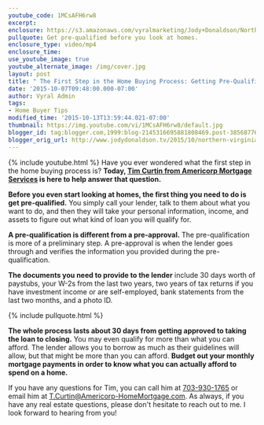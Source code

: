 ```yaml
---
youtube_code: 1MCsAFH6rw8
excerpt:
enclosure: https://s3.amazonaws.com/vyralmarketing/Jody+Donaldson/Northern+Virginia+Real+Estate+Agent-+Begin+the+home+buying+process.mp4
pullquote: Get pre-qualified before you look at homes.
enclosure_type: video/mp4
enclosure_time:
use_youtube_image: true
youtube_alternate_image: /img/cover.jpg
layout: post
title: " The First Step in the Home Buying Process: Getting Pre-Qualified"
date: '2015-10-07T09:48:00.000-07:00'
author: Vyral Admin
tags:
- Home Buyer Tips
modified_time: '2015-10-13T13:59:44.021-07:00'
thumbnail: https://img.youtube.com/vi/1MCsAFH6rw8/default.jpg
blogger_id: tag:blogger.com,1999:blog-2145316695881808469.post-3856877659483287213
blogger_orig_url: http://www.jodydonaldson.tv/2015/10/northern-virginia-real-estate-getting.html
---
```

{% include youtube.html %}
Have you ever wondered what the first step in the home buying process is? **Today, <a href="http://www.americorp-homemortgage.com/timothyjcurtin/" target="_blank">Tim Curtin from Americorp Mortgage Services</a> is here to help answer that question.**

**Before you even start looking at homes, the first thing you need to do is get pre-qualified.** You simply call your lender, talk to them about what you want to do, and then they will take your personal information, income, and assets to figure out what kind of loan you will qualify for.

**A pre-qualification is different from a pre-approval.** The pre-qualification is more of a preliminary step. A pre-approval is when the lender goes through and verifies the information you provided during the pre-qualification.

**The documents you need to provide to the lender** include 30 days worth of paystubs, your W-2s from the last two years, two years of tax returns if you have investment income or are self-employed, bank statements from the last two months, and a photo ID.

{% include pullquote.html %}

**The whole process lasts about 30 days from getting approved to taking the loan to closing.** You may even qualify for more than what you can afford. The lender allows you to borrow as much as their guidelines will allow, but that might be more than you can afford. **Budget out your monthly mortgage payments in order to know what you can actually afford to spend on a home.**

If you have any questions for Tim, you can call him at <a href="tel:703-930-1765" target="_blank">703-930-1765</a> or email him at <a href="mailto:T.Curtin@Americorp-HomeMortgage.com" target="_blank">T.Curtin@Americorp-HomeMortgage.com</a>. As always, if you have any real estate questions, please don't hesitate to reach out to me. I look forward to hearing from you!
